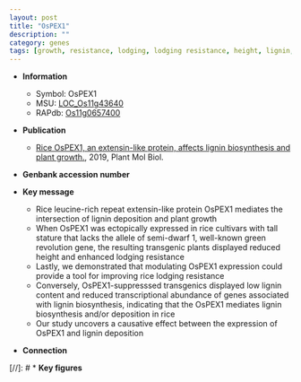 ```yaml
---
layout: post
title: "OsPEX1"
description: ""
category: genes
tags: [growth, resistance, lodging, lodging resistance, height, lignin, lignin biosynthesis, plant growth]
---
```


* **Information**  
    + Symbol: OsPEX1  
    + MSU: [LOC_Os11g43640](http://rice.plantbiology.msu.edu/cgi-bin/ORF_infopage.cgi?orf=LOC_Os11g43640)  
    + RAPdb: [Os11g0657400](http://rapdb.dna.affrc.go.jp/viewer/gbrowse_details/irgsp1?name=Os11g0657400)  

* **Publication**  
    + [Rice OsPEX1, an extensin-like protein, affects lignin biosynthesis and plant growth.](http://www.ncbi.nlm.nih.gov/pubmed?term=Rice+OsPEX1,+an+extensin-like+protein,+affects+lignin+biosynthesis+and+plant+growth.%5BTitle%5D), 2019, Plant Mol Biol.

* **Genbank accession number**  

* **Key message**  
    + Rice leucine-rich repeat extensin-like protein OsPEX1 mediates the intersection of lignin deposition and plant growth
    + When OsPEX1 was ectopically expressed in rice cultivars with tall stature that lacks the allele of semi-dwarf 1, well-known green revolution gene, the resulting transgenic plants displayed reduced height and enhanced lodging resistance
    + Lastly, we demonstrated that modulating OsPEX1 expression could provide a tool for improving rice lodging resistance
    + Conversely, OsPEX1-suppresssed transgenics displayed low lignin content and reduced transcriptional abundance of genes associated with lignin biosynthesis, indicating that the OsPEX1 mediates lignin biosynthesis and/or deposition in rice
    + Our study uncovers a causative effect between the expression of OsPEX1 and lignin deposition

* **Connection**  

[//]: # * **Key figures**  


